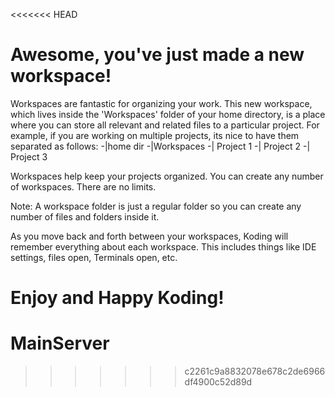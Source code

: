 <<<<<<< HEAD
# Awesome, you've just made a new workspace!
Workspaces are fantastic for organizing your work. This new workspace, which lives inside the 'Workspaces' folder of your home
directory, is a place where you can store all relevant and related files to a particular project. For example, if you
are working on multiple projects, its nice to have them separated as follows:
-|home dir
   -|Workspaces
    -| Project 1
    -| Project 2
    -| Project 3

Workspaces help keep your projects organized. You can create any number of workspaces. There are no limits.

Note: A workspace folder is just a regular folder so you can create any number of files and folders inside it.

As you move back and forth between your workspaces, Koding will remember everything about each workspace. This includes things
like IDE settings, files open, Terminals open, etc.

Enjoy and Happy Koding!
=======
# MainServer
>>>>>>> c2261c9a8832078e678c2de6966df4900c52d89d
